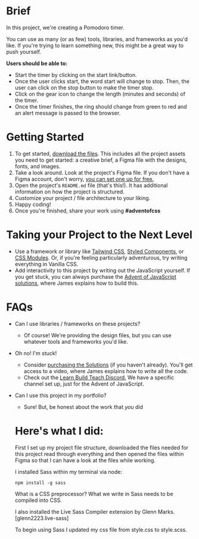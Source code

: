 # Brief

In this project, we're creating a Pomodoro timer.

You can use as many (or as few) tools, libraries, and frameworks as you'd like. If you're trying to learn something new, this might be a great way to push yourself.

**Users should be able to:**

- Start the timer by clicking on the start link/button.
- Once the user clicks start, the word start will change to stop. Then, the user can click on the stop button to make the timer stop.
- Click on the gear icon to change the length (minutes and seconds) of the timer.
- Once the timer finishes, the ring should change from green to red and an alert message is passed to the browser.

# Getting Started

1. To get started, [download the files](https://drive.google.com/drive/folders/1aWwdyu8hoZ-WcAV4UJZNmtEP_pND8929?usp=sharing). This includes all the project assets you need to get started: a creative brief, a Figma file with the designs, fonts, and images.
2. Take a look around. Look at the project's Figma file. If you don't have a Figma account, don't worry, [you can set one up for free.](http://figma.com)
3. Open the project's `README.md` file (that's this!). It has additional information on how the project is structured.
4. Customize your project / file architecture to your liking.
5. Happy coding!
6. Once you're finished, share your work using **#adventofcss**

# Taking your Project to the Next Level

- Use a framework or library like [Tailwind CSS](https://tailwindcss.com/), [Styled Components](https://styled-components.com/), or [CSS Modules](https://github.com/css-modules/css-modules). Or, if you're feeling particularly adventurous, try writing everything in Vanilla CSS.
- Add interactivity to this project by writing out the JavaScript yourself. If you get stuck, you can always purchase the [Advent of JavaScript solutions](http://adventofjs.com), where James explains how to build this.

# FAQs

- Can I use libraries / frameworks on these projects?
    - Of course! We're providing the design files, but you can use whatever tools and frameworks you'd like.
- Oh no! I'm stuck!
    - Consider [purchasing the Solutions](http://adventofcss.com) (if you haven't already). You'll get access to a video, where James explains how to write all the code.
    - Check out the [Learn Build Teach Discord.](http://learnbuildteach.com) We have a specific channel set up, just for the Advent of JavaScript.
- Can I use this project in my portfolio?
    - Sure! But, be honest about the work that *you* did

    # Here's what I did:

    First I set up my project file structure, downloaded the files needed for this project read through everything and then opened the files within Figma so that I can have a look at the files while working. 

    I installed Sass within my terminal via node:
    
    ```
    npm install -g sass
    ```
    What is a CSS preprocessor?
    What we write in Sass needs to be compiled into CSS.

    I also installed the Live Sass Compiler extension by Glenn Marks. [glenn2223.live-sass]

    To begin using Sass I updated my css file from style.css to style.scss.

    



    